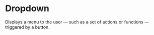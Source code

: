 # Dropdown

Displays a menu to the user — such as a set of actions or functions — triggered by a button.
